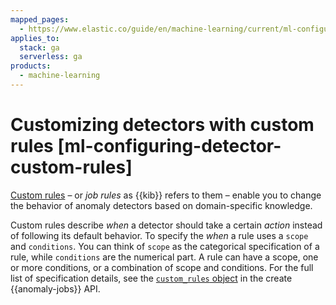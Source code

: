 ```yaml
---
mapped_pages:
  - https://www.elastic.co/guide/en/machine-learning/current/ml-configuring-detector-custom-rules.html
applies_to:
  stack: ga
  serverless: ga
products:
  - machine-learning
---
```


# Customizing detectors with custom rules [ml-configuring-detector-custom-rules]

[Custom rules](ml-ad-run-jobs.md#ml-ad-rules) – or *job rules* as {{kib}} refers to them – enable you to change the behavior of anomaly detectors based on domain-specific knowledge.

Custom rules describe *when* a detector should take a certain *action* instead of following its default behavior. To specify the *when* a rule uses a `scope` and `conditions`. You can think of `scope` as the categorical specification of a rule, while `conditions` are the numerical part. A rule can have a scope, one or more conditions, or a combination of scope and conditions. For the full list of specification details, see the [`custom_rules` object](https://www.elastic.co/docs/api/doc/elasticsearch/operation/operation-ml-put-job) in the create {{anomaly-jobs}} API.
